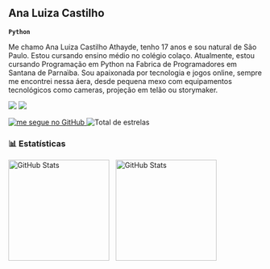 ## Ana Luiza Castilho

**`Python`**

Me chamo Ana Luiza Castilho Athayde, tenho 17 anos e sou natural de São Paulo. Estou cursando ensino médio no colégio colaço. Atualmente, estou cursando Programação em Python na Fabrica de Programadores em Santana de Parnaìba. Sou apaixonada por tecnologia e jogos online, sempre me encontrei nessa áera, desde pequena mexo com equipamentos tecnológicos como cameras, projeção em telão ou storymaker.



<a href="https://instagram.com/aninhaa.castilho" target="_blank"><img src="https://img.shields.io/badge/-Instagram-%23E4405F?style=for-the-badge&logo=instagram&logoColor=white" target="_blank"></a>
<a href="https://discord.gg/d593bY7d" target="_blank"><img src="https://img.shields.io/badge/Discord-7289DA?style=for-the-badge&logo=discord&logoColor=white" target="_blank">

</a>

       
 <a>
    <a href="https://github.com/AnaCastilhoAthayde">
        <img 
            alt="me segue no GitHub" 
            title="Me segue" 
            src="https://custom-icon-badges.demolab.com/github/followers/AnaCastilhoAthayde?color=236ad3&labelColor=1155ba&style=for-the-badge&logo=github&label=Seguidores&logoColor=wehit"
        />
    </a> 
    <img 
            alt="Total de estrelas" 
            title="Total de estrelas GitHub" 
            src="https://custom-icon-badges.demolab.com/github/stars/AnaCastilhoAthayde?color=55960c&style=for-the-badge&labelColor=488207&logo=star&label=estrelas"
        />
   
      
    



### 📊 Estatísticas

<p>
  <img 
    align="left" 
    alt="GitHub Stats" 
    height="200" 
    style="padding-right: 10px;" 
    src="https://github-readme-stats.vercel.app/api?username=Larissakich&show_icons=true&theme=tokyonight&include_all_commits=true&locale=pt-br" 
  />

<img 
      align="left" 
      alt="GitHub Stats" 
      height="200" 
      src="https://github-readme-stats.vercel.app/api/top-langs/?username=larissakich&theme=tokyonight&layout=compact&custom_title=Tecnologias&langs_count=9" 
  />

</p>


